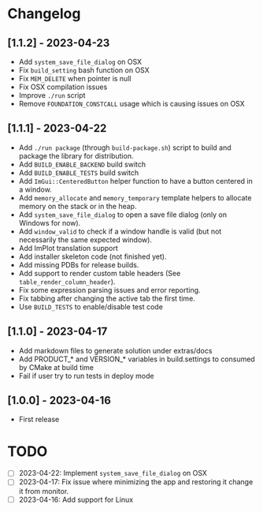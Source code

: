 # Changelog

## [1.1.2] - 2023-04-23
- Add `system_save_file_dialog` on OSX
- Fix `build_setting` bash function on OSX
- Fix `MEM_DELETE` when pointer is null
- Fix OSX compilation issues
- Improve `./run` script
- Remove `FOUNDATION_CONSTCALL` usage which is causing issues on OSX

## [1.1.1] - 2023-04-22
- Add `./run package` (through `build-package.sh`) script to build and package the library for distribution.
- Add `BUILD_ENABLE_BACKEND` build switch
- Add `BUILD_ENABLE_TESTS` build switch
- Add `ImGui::CenteredButton` helper function to have a button centered in a window.
- Add `memory_allocate` and `memory_temporary` template helpers to allocate memory on the stack or in the heap.
- Add `system_save_file_dialog` to open a save file dialog (only on Windows for now).
- Add `window_valid` to check if a window handle is valid (but not necessarily the same expected window).
- Add ImPlot translation support
- Add installer skeleton code (not finished yet).
- Add missing PDBs for release builds.
- Add support to render custom table headers (See `table_render_column_header`).
- Fix some expression parsing issues and error reporting.
- Fix tabbing after changing the active tab the first time.
- Use `BUILD_TESTS` to enable/disable test code

## [1.1.0] - 2023-04-17
- Add markdown files to generate solution under extras/docs
- Add PRODUCT_* and VERSION_* variables in build.settings to consumed by CMake at build time
- Fail if user try to run tests in deploy mode

## [1.0.0] - 2023-04-16
- First release

# TODO

- [ ] 2023-04-22: Implement `system_save_file_dialog` on OSX
- [ ] 2023-04-17: Fix issue where minimizing the app and restoring it change it from monitor.
- [ ] 2023-04-16: Add support for Linux
